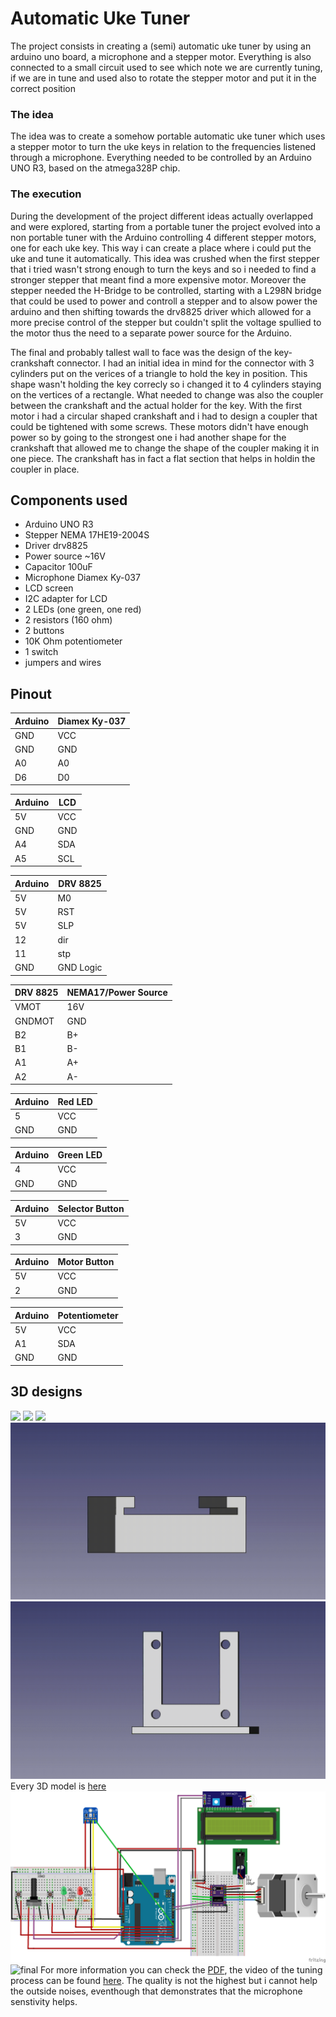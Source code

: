 # Automatic Uke Tuner
The project consists in creating a (semi) automatic uke tuner by using an arduino uno board, a microphone and a stepper motor. Everything is also connected to a small circuit used to see which note we are currently tuning, if we are in tune and used also to rotate the stepper motor and put it in the correct position

### The idea
The idea was to create a somehow portable automatic uke tuner which uses a stepper motor to turn the uke keys in relation to the frequencies listened through a microphone. Everything needed to be controlled by an Arduino UNO R3, based on the atmega328P chip.

### The execution
During the development of the project different ideas actually overlapped and were explored, starting from a portable tuner the project evolved into a non portable tuner with the Arduino controlling 4 different stepper motors, one for each uke key. This way i can create a place where i could put the uke and tune it automatically. This idea was crushed when the first stepper that i tried wasn't strong enough to turn the keys and so i needed to find a stronger stepper that meant find a more expensive motor. Moreover the stepper needed the H-Bridge to be controlled, starting with a L298N bridge that could be used to power and controll a stepper and to alsow power the arduino and then shifting towards the drv8825 driver which allowed for a more precise control of the stepper but couldn't split the voltage spullied to the motor thus the need to a separate power source for the Arduino.

The final and probably tallest wall to face was the design of the key-crankshaft connector. I had an initial idea in mind for the connector with 3 cylinders put on the verices of a triangle to hold the key in position. This shape wasn't holding the key correcly so i changed it to 4 cylinders staying on the vertices of a rectangle. 
What needed to change was also the coupler between the crankshaft and the actual holder for the key. With the first motor i had a circular shaped crankshaft and i had to design a coupler that could be tightened with some screws. These motors didn't have enough power so by going to the strongest one i had another shape for the crankshaft that allowed me to change the shape of the coupler making it in one piece. The crankshaft has in fact a flat section that helps in holdin the coupler in place.

## Components used
+ Arduino UNO R3
+ Stepper NEMA 17HE19-2004S
+ Driver drv8825
+ Power source ~16V
+ Capacitor 100uF
+ Microphone Diamex Ky-037
+ LCD screen
+ I2C adapter for LCD
+ 2 LEDs (one green, one red)
+ 2 resistors (160 ohm)
+ 2 buttons  
+ 10K Ohm potentiometer
+ 1 switch
+ jumpers and wires

## Pinout
| Arduino | Diamex Ky-037 |
| ----------------- | -------------- |
| GND | VCC |
| GND | GND |
| A0 | A0 |
| D6 | D0 |

| Arduino | LCD |
| ----------------- | -------------- |
| 5V | VCC |
| GND | GND |
| A4 | SDA |
| A5 | SCL |

| Arduino | DRV 8825 |
| ----------------- | -------------- |
| 5V | M0 |
| 5V | RST |
| 5V | SLP |
| 12 | dir |
| 11 | stp |
| GND | GND Logic |

| DRV 8825 | NEMA17/Power Source |
| ----------------- | -------------- |
| VMOT | 16V |
| GNDMOT | GND |
| B2 | B+ |
| B1 | B- |
| A1 | A+ |
| A2 | A- |


| Arduino | Red LED |
| ----------------- | -------------- |
| 5 | VCC |
| GND | GND |

| Arduino | Green LED |
| ----------------- | -------------- |
| 4 | VCC |
| GND | GND |

| Arduino | Selector Button |
| ----------------- | -------------- |
| 5V | VCC |
| 3 | GND |

| Arduino | Motor Button |
| ----------------- | -------------- |
| 5V | VCC |
| 2 | GND |

| Arduino | Potentiometer |
| ----------------- | -------------- |
| 5V | VCC |
| A1 | SDA | 
| GND | GND |

## 3D designs
![](gifs/coupler.gif)
![](gifs/grab.gif)
![](gifs/grabnew.gif)
![](gifs/bottom.gif)
![](gifs/top.gif)
Every 3D model is [here](https://github.com/Prop4et/LoM_Uketuner/tree/master/3D)
![circuit](tex/images/circuit.PNG)
![final](tex/images/final.jpg)
For more information you can check the [PDF](tex/main.pdf), the video of the tuning process can be found [here](https://youtu.be/HMqDMtXxrdM). The quality is not the highest but i cannot help the outside noises, eventhough that demonstrates that the microphone senstivity helps.
